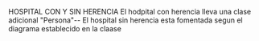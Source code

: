 HOSPITAL CON Y SIN HERENCIA
El hodpital con herencia  lleva una clase adicional  "Persona"--
El hospital sin herencia  esta fomentada segun el diagrama establecido
en la claase

